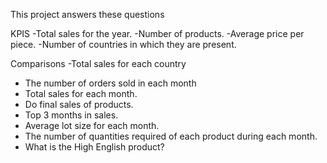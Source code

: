 This project answers these questions


KPIS
-Total sales for the year.
-Number of products.
-Average price per piece.
-Number of countries in which they are present.


Comparisons
-Total sales for each country
- The number of orders sold in each month
- Total sales for each month.
- Do final sales of products.
- Top 3 months in sales.
- Average lot size for each month.
- The number of quantities required of each product during each month.
- What is the High English product?
